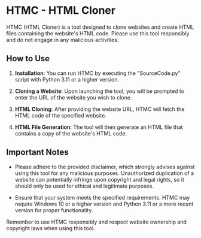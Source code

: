 # HTMC - HTML Cloner

HTMC (HTML Cloner) is a tool designed to clone websites and create HTML files containing the website's HTML code. Please use this tool responsibly and do not engage in any malicious activities.

## How to Use

1. **Installation**: You can run HTMC by executing the "SourceCode.py" script with Python 3.11 or a higher version.

2. **Cloning a Website**: Upon launching the tool, you will be prompted to enter the URL of the website you wish to clone.

3. **HTML Cloning**: After providing the website URL, HTMC will fetch the HTML code of the specified website.

4. **HTML File Generation**: The tool will then generate an HTML file that contains a copy of the website's HTML code.

## Important Notes

- Please adhere to the provided disclaimer, which strongly advises against using this tool for any malicious purposes. Unauthorized duplication of a website can potentially infringe upon copyright and legal rights, so it should only be used for ethical and legitimate purposes.

- Ensure that your system meets the specified requirements. HTMC may require Windows 10 or a higher version and Python 3.11 or a more recent version for proper functionality.

Remember to use HTMC responsibly and respect website ownership and copyright laws when using this tool.